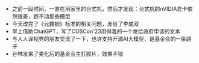 - 之前一段时间，一直在用家里的台式机，然后才发现：台式机的nVIDIA显卡依然很差，跑不动那些模型
- 今天改完了《元数据》标准的相关问题，发给了李成双
- 早上借助ChatGPT，写了COSCon'23用得着的一个发给政府申请的文本
- 与人人译视界的朋友交流了一下，也许支持开源AI大模型，是基金会的一条路子
- 孙林发来了美化后的基金会主打胶片，效果不错